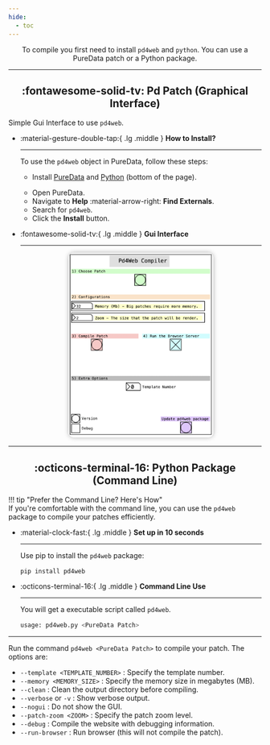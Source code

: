 ```yaml
---
hide:
  - toc
---
```

 <style>
  .md-typeset h1,
  .md-content__button {
    display: none;
  }
</style>
 
<p align="center">
  To compile you first need to install <code>pd4web</code> and <code>python</code>. You can use a PureData patch or a Python package.
</p>
 
---
## <h2 align="center">:fontawesome-solid-tv: Pd Patch (Graphical Interface)</h2>

Simple Gui Interface to use `pd4web`.


<div class="grid cards" markdown>

-   :material-gesture-double-tap:{ .lg .middle } __How to Install?__

    ---

    To use the `pd4web` object in PureData, follow these steps:

    * <p> Install <a href="https://puredata.info/downloads/pure-data" target="_blank">PureData</a> and 
      <a href="https://www.python.org/downloads/release/python-3130/" target="_blank">Python</a> 
      (bottom of the page).
    </p>
    
    * Open PureData.
    * Navigate to **Help** :material-arrow-right: **Find Externals**.
    * Search for `pd4web`.
    * Click the **Install** button.


-   :fontawesome-solid-tv:{ .lg .middle } __Gui Interface__

    ---
    <p align="center">
      <img src="../../assets/pd-pd4web.png" alt="pd4web" width="60%" style="border-radius: 10px; box-shadow: 0 0 10px rgba(0, 0, 0, 0.3);">
    </p>
</div>


---
## <h2 align="center">:octicons-terminal-16: Python Package (Command Line)</h2>

!!! tip "Prefer the Command Line? Here's How"  
    If you're comfortable with the command line, you can use the `pd4web` package to compile your patches efficiently.

<div class="grid cards" markdown>

-   :material-clock-fast:{ .lg .middle } __Set up in 10 seconds__

    ---
    Use pip to install the `pd4web` package:

    ```
    pip install pd4web
    ```

-   :octicons-terminal-16:{ .lg .middle } __Command Line Use__

    ---
    You will get a executable script called `pd4web`.

    ```bash
    usage: pd4web.py <PureData Patch>

    ```
</div>

--- 

Run the command `pd4web <PureData Patch>` to compile your patch. The options are:

- `--template <TEMPLATE_NUMBER>` : Specify the template number.
- `--memory <MEMORY_SIZE>` : Specify the memory size in megabytes (MB).
- `--clean` : Clean the output directory before compiling. 
- `--verbose` or `-v` : Show verbose output.
- `--nogui` : Do not show the GUI.
- `--patch-zoom <ZOOM>` : Specify the patch zoom level.
- `--debug` : Compile the website with debugging information.
- `--run-browser` : Run browser (this will not compile the patch).



    
